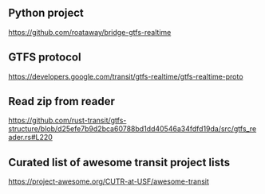 ## Python project
https://github.com/roataway/bridge-gtfs-realtime

## GTFS protocol
https://developers.google.com/transit/gtfs-realtime/gtfs-realtime-proto

## Read zip from reader
https://github.com/rust-transit/gtfs-structure/blob/d25efe7b9d2bca60788bd1dd40546a34fdfd19da/src/gtfs_reader.rs#L220

## Curated list of awesome transit project lists
https://project-awesome.org/CUTR-at-USF/awesome-transit

